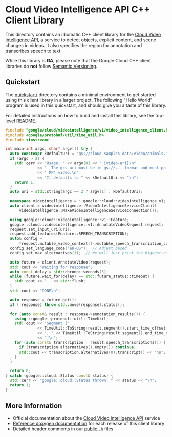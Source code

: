 # Cloud Video Intelligence API C++ Client Library

This directory contains an idiomatic C++ client library for the
[Cloud Video Intelligence API][cloud-service], a service to detect objects,
explicit content, and scene changes in videos. It also specifies the region for
annotation and transcribes speech to text.

While this library is **GA**, please note that the Google Cloud C++ client
libraries do **not** follow [Semantic Versioning](https://semver.org/).

## Quickstart

The [quickstart/](quickstart/README.md) directory contains a minimal environment
to get started using this client library in a larger project. The following
"Hello World" program is used in this quickstart, and should give you a taste of
this library.

For detailed instructions on how to build and install this library, see the
top-level [README](/README.md#building-and-installing).

<!-- inject-quickstart-start -->

```cc
#include "google/cloud/videointelligence/v1/video_intelligence_client.h"
#include <google/protobuf/util/time_util.h>
#include <iostream>

int main(int argc, char* argv[]) try {
  auto constexpr kDefaultUri = "gs://cloud-samples-data/video/animals.mp4";
  if (argc > 2) {
    std::cerr << "Usage: " << argv[0] << " [video-uri]\n"
              << "  The gcs-uri must be in gs://... format and must point to a"
              << " MP4 video.\n"
              << "It defaults to " << kDefaultUri << "\n";
    return 1;
  }
  auto uri = std::string{argc == 2 ? argv[1] : kDefaultUri};

  namespace videointelligence = ::google::cloud::videointelligence_v1;
  auto client = videointelligence::VideoIntelligenceServiceClient(
      videointelligence::MakeVideoIntelligenceServiceConnection());

  using google::cloud::videointelligence::v1::Feature;
  google::cloud::videointelligence::v1::AnnotateVideoRequest request;
  request.set_input_uri(uri);
  request.add_features(Feature::SPEECH_TRANSCRIPTION);
  auto& config =
      *request.mutable_video_context()->mutable_speech_transcription_config();
  config.set_language_code("en-US");  // Adjust based
  config.set_max_alternatives(1);  // We will just print the highest-confidence

  auto future = client.AnnotateVideo(request);
  std::cout << "Waiting for response";
  auto const delay = std::chrono::seconds(5);
  while (future.wait_for(delay) == std::future_status::timeout) {
    std::cout << '.' << std::flush;
  }
  std::cout << "DONE\n";

  auto response = future.get();
  if (!response) throw std::move(response).status();

  for (auto const& result : response->annotation_results()) {
    using ::google::protobuf::util::TimeUtil;
    std::cout << "Segment ["
              << TimeUtil::ToString(result.segment().start_time_offset())
              << ", " << TimeUtil::ToString(result.segment().end_time_offset())
              << "]\n";
    for (auto const& transcription : result.speech_transcriptions()) {
      if (transcription.alternatives().empty()) continue;
      std::cout << transcription.alternatives(0).transcript() << "\n";
    }
  }

  return 0;
} catch (google::cloud::Status const& status) {
  std::cerr << "google::cloud::Status thrown: " << status << "\n";
  return 1;
}
```

<!-- inject-quickstart-end -->

## More Information

- Official documentation about the
  [Cloud Video Intelligence API][cloud-service-docs] service
- [Reference doxygen documentation][doxygen-link] for each release of this
  client library
- Detailed header comments in our [public `.h`][source-link] files

[cloud-service]: https://cloud.google.com/video-intelligence
[cloud-service-docs]: https://cloud.google.com/video-intelligence/docs
[doxygen-link]: https://cloud.google.com/cpp/docs/reference/videointelligence/latest/
[source-link]: https://github.com/googleapis/google-cloud-cpp/tree/main/google/cloud/videointelligence
